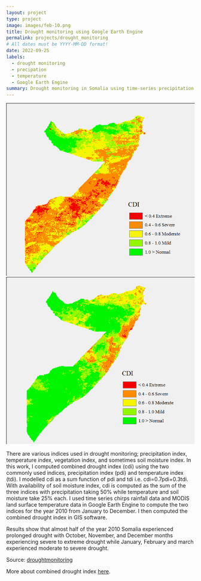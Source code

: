 ```yaml
---
layout: project
type: project
image: images/feb-10.png
title: Drought monitoring using Google Earth Engine
permalink: projects/drought_monitoring
# All dates must be YYYY-MM-DD format!
date: 2022-09-25
labels:
  - drought monitoring
  - precipation
  - temperature
  - Google Earth Engine
summary: Drought monitoring in Somalia using time-series precipitation and temperature data in Google Earth Engine
---
```


<div class="ui small rounded images">
  <img class="ui image" src="../images/nov-10.png">
  
  
  <img class="ui image" src="../images/feb-10.png">
</div>

There are various indices used in drought monitoring; precipitation index, temperature index, vegetation index, and sometimes soil moisture index. In this work, I computed combined drought index  (cdi) using the two commonly used indices, precipitation index (pdi) and temperature index (tdi). I modelled cdi as a sum function of pdi and tdi i.e. cdi=0.7pdi+0.3tdi. With availability of soil moisture index, cdi is computed as the sum of the three indices with precipitation taking 50% while temperature and soil moisture take 25% each. I used time series chirps rainfall data and MODIS land surface temperature data in Google Earth Engine to compute the two indices for the year 2010 from January to December. I then computed the combined drought index in GIS software. 

Results show that almost half of the year 2010 Somalia experienced prolonged drought with October, November, and December months experiencing severe to extreme drought while January, February and march experienced moderate to severe drought. 


Source: <a href="https://github.com/japhethkimeu/droughtmonitoring"><i class="large github icon"></i>droughtmonitoring</a>

More about combined drought index [here](https://cdi.faoswalim.org/uploads/CDI-Manual.pdf).



